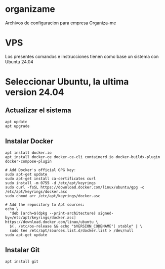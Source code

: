 # organizame
Archivos de configuracion para empresa Organiza-me

# VPS

Los presentes comandos e instrucciones tienen como base un sistema con Ubuntu 24.04

# Seleccionar Ubuntu, la ultima version 24.04

## Actualizar el sistema

````
apt update
apt upgrade
````

## Instalar Docker

````
apt install docker.io
apt install docker-ce docker-ce-cli containerd.io docker-buildx-plugin docker-compose-plugin
````

````
# Add Docker's official GPG key:
sudo apt-get update
sudo apt-get install ca-certificates curl
sudo install -m 0755 -d /etc/apt/keyrings
sudo curl -fsSL https://download.docker.com/linux/ubuntu/gpg -o /etc/apt/keyrings/docker.asc
sudo chmod a+r /etc/apt/keyrings/docker.asc

# Add the repository to Apt sources:
echo \
  "deb [arch=$(dpkg --print-architecture) signed-by=/etc/apt/keyrings/docker.asc] https://download.docker.com/linux/ubuntu \
  $(. /etc/os-release && echo "$VERSION_CODENAME") stable" | \
  sudo tee /etc/apt/sources.list.d/docker.list > /dev/null
sudo apt-get update
````

## Instalar Git

`apt install git`



